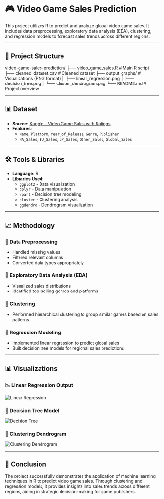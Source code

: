 # 🎮 Video Game Sales Prediction

This project utilizes R to predict and analyze global video game sales. It includes data preprocessing, exploratory data analysis (EDA), clustering, and regression models to forecast sales trends across different regions.

---

## 📁 Project Structure

video-game-sales-prediction/ ├── video_game_sales.R # Main R script ├── cleaned_dataset.csv # Cleaned dataset ├── output_graphs/ # Visualizations (PNG format) │ ├── linear_regression.png │ ├── decision_tree.png │ └── cluster_dendrogram.png └── README.md # Project overview


---

## 📊 Dataset

- **Source**: [Kaggle - Video Game Sales with Ratings](https://www.kaggle.com/datasets/gregorut/videogame-sales-with-ratings)
- **Features**:
  - `Name`, `Platform`, `Year_of_Release`, `Genre`, `Publisher`
  - `NA_Sales`, `EU_Sales`, `JP_Sales`, `Other_Sales`, `Global_Sales`

---

## 🛠 Tools & Libraries

- **Language**: R
- **Libraries Used**:
  - `ggplot2` - Data visualization
  - `dplyr` - Data manipulation
  - `rpart` - Decision tree modeling
  - `cluster` - Clustering analysis
  - `ggdendro` - Dendrogram visualization

---

## 📈 Methodology

### 🔹 Data Preprocessing
- Handled missing values
- Filtered relevant columns
- Converted data types appropriately

### 🔹 Exploratory Data Analysis (EDA)
- Visualized sales distributions
- Identified top-selling genres and platforms

### 🔹 Clustering
- Performed hierarchical clustering to group similar games based on sales patterns

### 🔹 Regression Modeling
- Implemented linear regression to predict global sales
- Built decision tree models for regional sales predictions

---

## 📊 Visualizations

### 📉 Linear Regression Output
![Linear Regression](output_graphs/linear_regression.png)

### 🌲 Decision Tree Model
![Decision Tree](output_graphs/decision_tree.png)

### 🔗 Clustering Dendrogram
![Clustering Dendrogram](output_graphs/cluster_dendrogram.png)

---

## 📌 Conclusion

The project successfully demonstrates the application of machine learning techniques in R to predict video game sales. Through clustering and regression models, it provides insights into sales trends across different regions, aiding in strategic decision-making for game publishers.

